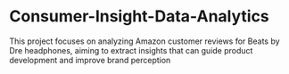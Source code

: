 # Consumer-Insight-Data-Analytics
This project focuses on analyzing Amazon customer reviews for Beats by Dre headphones, aiming to extract insights that can guide product development and improve brand perception
